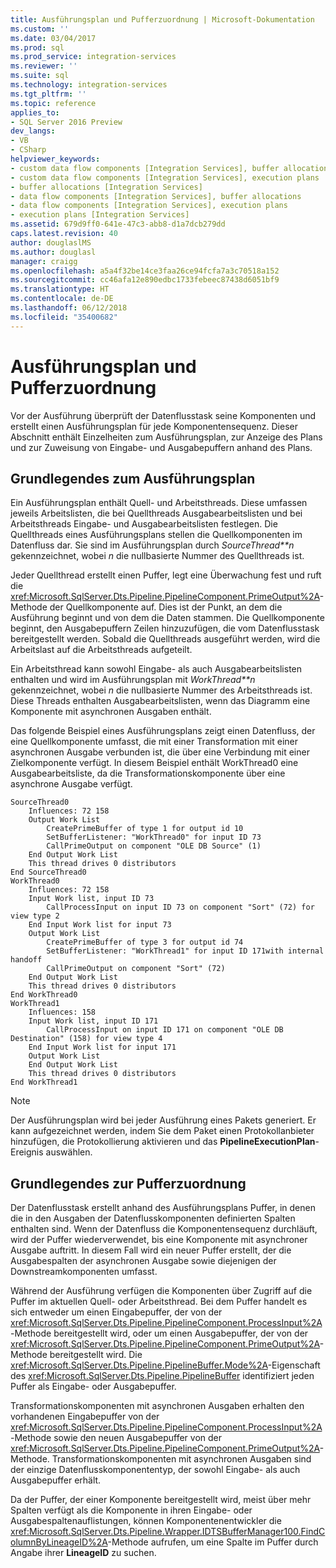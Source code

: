 ```yaml
---
title: Ausführungsplan und Pufferzuordnung | Microsoft-Dokumentation
ms.custom: ''
ms.date: 03/04/2017
ms.prod: sql
ms.prod_service: integration-services
ms.reviewer: ''
ms.suite: sql
ms.technology: integration-services
ms.tgt_pltfrm: ''
ms.topic: reference
applies_to:
- SQL Server 2016 Preview
dev_langs:
- VB
- CSharp
helpviewer_keywords:
- custom data flow components [Integration Services], buffer allocations
- custom data flow components [Integration Services], execution plans
- buffer allocations [Integration Services]
- data flow components [Integration Services], buffer allocations
- data flow components [Integration Services], execution plans
- execution plans [Integration Services]
ms.assetid: 679d9ff0-641e-47c3-abb8-d1a7dcb279dd
caps.latest.revision: 40
author: douglaslMS
ms.author: douglasl
manager: craigg
ms.openlocfilehash: a5a4f32be14ce3faa26ce94fcfa7a3c70518a152
ms.sourcegitcommit: cc46afa12e890edbc1733febeec87438d6051bf9
ms.translationtype: HT
ms.contentlocale: de-DE
ms.lasthandoff: 06/12/2018
ms.locfileid: "35400682"
---
```

# <a name="execution-plan-and-buffer-allocation"></a>Ausführungsplan und Pufferzuordnung
  Vor der Ausführung überprüft der Datenflusstask seine Komponenten und erstellt einen Ausführungsplan für jede Komponentensequenz. Dieser Abschnitt enthält Einzelheiten zum Ausführungsplan, zur Anzeige des Plans und zur Zuweisung von Eingabe- und Ausgabepuffern anhand des Plans.  
  
## <a name="understanding-the-execution-plan"></a>Grundlegendes zum Ausführungsplan  
 Ein Ausführungsplan enthält Quell- und Arbeitsthreads. Diese umfassen jeweils Arbeitslisten, die bei Quellthreads Ausgabearbeitslisten und bei Arbeitsthreads Eingabe- und Ausgabearbeitslisten festlegen. Die Quellthreads eines Ausführungsplans stellen die Quellkomponenten im Datenfluss dar. Sie sind im Ausführungsplan durch *SourceThread**n* gekennzeichnet, wobei *n* die nullbasierte Nummer des Quellthreads ist.  
  
 Jeder Quellthread erstellt einen Puffer, legt eine Überwachung fest und ruft die <xref:Microsoft.SqlServer.Dts.Pipeline.PipelineComponent.PrimeOutput%2A>-Methode der Quellkomponente auf. Dies ist der Punkt, an dem die Ausführung beginnt und von dem die Daten stammen. Die Quellkomponente beginnt, den Ausgabepuffern Zeilen hinzuzufügen, die vom Datenflusstask bereitgestellt werden. Sobald die Quellthreads ausgeführt werden, wird die Arbeitslast auf die Arbeitsthreads aufgeteilt.  
  
 Ein Arbeitsthread kann sowohl Eingabe- als auch Ausgabearbeitslisten enthalten und wird im Ausführungsplan mit *WorkThread**n* gekennzeichnet, wobei *n* die nullbasierte Nummer des Arbeitsthreads ist. Diese Threads enthalten Ausgabearbeitslisten, wenn das Diagramm eine Komponente mit asynchronen Ausgaben enthält.  
  
 Das folgende Beispiel eines Ausführungsplans zeigt einen Datenfluss, der eine Quellkomponente umfasst, die mit einer Transformation mit einer asynchronen Ausgabe verbunden ist, die über eine Verbindung mit einer Zielkomponente verfügt. In diesem Beispiel enthält WorkThread0 eine Ausgabearbeitsliste, da die Transformationskomponente über eine asynchrone Ausgabe verfügt.  
  
```  
SourceThread0   
    Influences: 72 158   
    Output Work List   
        CreatePrimeBuffer of type 1 for output id 10   
        SetBufferListener: "WorkThread0" for input ID 73   
        CallPrimeOutput on component "OLE DB Source" (1)   
    End Output Work List   
    This thread drives 0 distributors   
End SourceThread0   
WorkThread0   
    Influences: 72 158   
    Input Work list, input ID 73   
        CallProcessInput on input ID 73 on component "Sort" (72) for view type 2   
    End Input Work list for input 73   
    Output Work List   
        CreatePrimeBuffer of type 3 for output id 74   
        SetBufferListener: "WorkThread1" for input ID 171with internal handoff   
        CallPrimeOutput on component "Sort" (72)   
    End Output Work List   
    This thread drives 0 distributors   
End WorkThread0   
WorkThread1   
    Influences: 158   
    Input Work list, input ID 171  
        CallProcessInput on input ID 171 on component "OLE DB Destination" (158) for view type 4  
    End Input Work list for input 171   
    Output Work List   
    End Output Work List   
    This thread drives 0 distributors   
End WorkThread1  
```  
  
> [!NOTE]  
>  Der Ausführungsplan wird bei jeder Ausführung eines Pakets generiert. Er kann aufgezeichnet werden, indem Sie dem Paket einen Protokollanbieter hinzufügen, die Protokollierung aktivieren und das **PipelineExecutionPlan**-Ereignis auswählen.  
  
## <a name="understanding-buffer-allocation"></a>Grundlegendes zur Pufferzuordnung  
 Der Datenflusstask erstellt anhand des Ausführungsplans Puffer, in denen die in den Ausgaben der Datenflusskomponenten definierten Spalten enthalten sind. Wenn der Datenfluss die Komponentensequenz durchläuft, wird der Puffer wiederverwendet, bis eine Komponente mit asynchroner Ausgabe auftritt. In diesem Fall wird ein neuer Puffer erstellt, der die Ausgabespalten der asynchronen Ausgabe sowie diejenigen der Downstreamkomponenten umfasst.  
  
 Während der Ausführung verfügen die Komponenten über Zugriff auf die Puffer im aktuellen Quell- oder Arbeitsthread. Bei dem Puffer handelt es sich entweder um einen Eingabepuffer, der von der <xref:Microsoft.SqlServer.Dts.Pipeline.PipelineComponent.ProcessInput%2A>-Methode bereitgestellt wird, oder um einen Ausgabepuffer, der von der <xref:Microsoft.SqlServer.Dts.Pipeline.PipelineComponent.PrimeOutput%2A>-Methode bereitgestellt wird. Die <xref:Microsoft.SqlServer.Dts.Pipeline.PipelineBuffer.Mode%2A>-Eigenschaft des <xref:Microsoft.SqlServer.Dts.Pipeline.PipelineBuffer> identifiziert jeden Puffer als Eingabe- oder Ausgabepuffer.  
  
 Transformationskomponenten mit asynchronen Ausgaben erhalten den vorhandenen Eingabepuffer von der <xref:Microsoft.SqlServer.Dts.Pipeline.PipelineComponent.ProcessInput%2A>-Methode sowie den neuen Ausgabepuffer von der <xref:Microsoft.SqlServer.Dts.Pipeline.PipelineComponent.PrimeOutput%2A>-Methode. Transformationskomponenten mit asynchronen Ausgaben sind der einzige Datenflusskomponententyp, der sowohl Eingabe- als auch Ausgabepuffer erhält.  
  
 Da der Puffer, der einer Komponente bereitgestellt wird, meist über mehr Spalten verfügt als die Komponente in ihren Eingabe- oder Ausgabespaltenauflistungen, können Komponentenentwickler die <xref:Microsoft.SqlServer.Dts.Pipeline.Wrapper.IDTSBufferManager100.FindColumnByLineageID%2A>-Methode aufrufen, um eine Spalte im Puffer durch Angabe ihrer **LineageID** zu suchen.  
  
